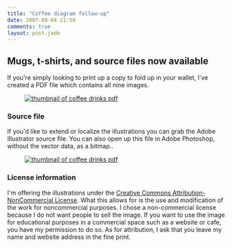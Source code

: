 ```yaml
---
title: "Coffee diagram follow-up"
date: 2007-09-04 21:59
comments: true
layout: post.jade
---
```


## Mugs, t-shirts, and source files now available

 [1]: http://www.cafepress.com/lokesh
 [2]: http://cafepress.com/lokesh
 [3]: http://www.cafepress.com/lokesh.166716863

If you're simply looking to print up a copy to fold up in your wallet, I've created a PDF file which contains all nine images.

<figure class="figure">
  <a href="/media/posts/coffee-diagram-follow-up/9_cups_of_coffee_diagram.pdf">
    <img src="/media/posts/coffee-diagram-follow-up/coffee-drinks-pdf-icon.png" alt="thumbnail of coffee drinks pdf"  />
  </a>
</figure>

### Source file

If you'd like to extend or localize the illustrations you can grab the Adobe Illustrator source file. You can also open up this file in Adobe Photoshop, without the vector data, as a bitmap..

<figure class="figure">
  <a href="/media/posts/coffee-diagram-follow-up/9_cups_of_coffee_diagram.ai">
    <img src="/media/posts/coffee-diagram-follow-up/coffee-drinks-ai-icon.png" alt="thumbnail of coffee drinks pdf" />
  </a>
</figure>

### License information

I'm offering the illustrations under the [Creative Commons Attribution-NonCommercial License][4]. What this allows for is the use and modification of the work for noncommercial purposes. I chose a non-commercial license because I do not want people to sell the image. If you want to use the image for educational purposes in a commercial space such as a website or cafe, you have my permission to do so. As for attribution, I ask that you leave my name and website address in the fine print.

 [4]: http://creativecommons.org/licenses/by-nc/3.0/
